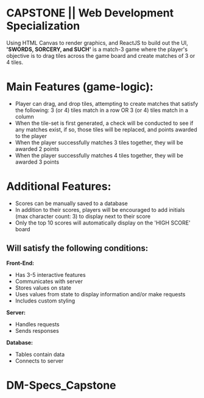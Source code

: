 # CAPSTONE || Web Development Specialization

Using HTML Canvas to render graphics, and ReactJS to build out the UI, **'SWORDS, SORCERY, and SUCH'** is a match-3 game where the player's objective is to drag tiles across the game board and create matches of 3 or 4 tiles.

# Main Features (game-logic):

- Player can drag, and drop tiles, attempting to create matches that satisfy the following: 3 (or 4) tiles match in a row OR 3 (or 4) tiles match in a column
- When the tile-set is first generated, a check will be conducted to see if any matches exist, if so, those tiles will be replaced, and points awarded to the player
- When the player successfully matches 3 tiles together, they will be awarded 2 points
- When the player successfully matches 4 tiles together, they will be awarded 3 points

# Additional Features:

- Scores can be manually saved to a database
- In addition to their scores, players will be encouraged to add initials (max character count: 3) to display next to their score
- Only the top 10 scores will automatically display on the 'HIGH SCORE' board

## Will satisfy the following conditions:

**Front-End:**

- Has 3-5 interactive features
- Communicates with server
- Stores values on state
- Uses values from state to display information and/or make requests
- Includes custom styling

**Server:**

- Handles requests
- Sends responses

**Database:**

- Tables contain data
- Connects to server

# DM-Specs_Capstone
